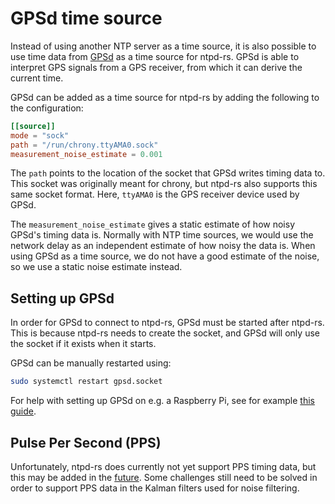 # GPSd time source
Instead of using another NTP server as a time source, it is also possible to use time data from [GPSd](https://gpsd.gitlab.io/gpsd/) as a time source for ntpd-rs.
GPSd is able to interpret GPS signals from a GPS receiver, from which it can derive the current time.

GPSd can be added as a time source for ntpd-rs by adding the following to the configuration:
```toml
[[source]]
mode = "sock"
path = "/run/chrony.ttyAMA0.sock"
measurement_noise_estimate = 0.001
```
The `path` points to the location of the socket that GPSd writes timing data to. This socket was originally meant for chrony, but ntpd-rs also supports this same socket format. Here, `ttyAMA0` is the GPS receiver device used by GPSd.

The `measurement_noise_estimate` gives a static estimate of how noisy GPSd's timing data is. Normally with NTP time sources, we would use the network delay as an independent estimate of how noisy the data is. When using GPSd as a time source, we do not have a good estimate of the noise, so we use a static noise estimate instead.

## Setting up GPSd
In order for GPSd to connect to ntpd-rs, GPSd must be started after ntpd-rs. This is because ntpd-rs needs to create the socket, and GPSd will only use the socket if it exists when it starts.

GPSd can be manually restarted using:
```sh
sudo systemctl restart gpsd.socket
```

For help with setting up GPSd on e.g. a Raspberry Pi, see for example [this guide](https://n4bfr.com/2020/04/raspberry-pi-with-chrony/2/).

## Pulse Per Second (PPS)
Unfortunately, ntpd-rs does currently not yet support PPS timing data, but this may be added in the [future](https://github.com/pendulum-project/ntpd-rs/issues/882).
Some challenges still need to be solved in order to support PPS data in the Kalman filters used for noise filtering.
